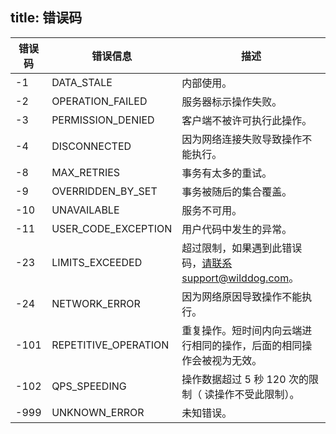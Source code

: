 title:  错误码
---

| 错误码	| 错误信息 |描述   |
| --- | ----- | ------ |
| -1|DATA_STALE | 内部使用。 |
| -2|OPERATION_FAILED | 服务器标示操作失败。 |
| -3|PERMISSION_DENIED | 客户端不被许可执行此操作。 |
| -4|DISCONNECTED | 因为网络连接失败导致操作不能执行。 |
| -8|MAX_RETRIES | 事务有太多的重试。 |
| -9|OVERRIDDEN_BY_SET | 事务被随后的集合覆盖。 |
| -10|UNAVAILABLE | 服务不可用。 |
| -11|USER_CODE_EXCEPTION	 | 用户代码中发生的异常。 |
| -23|LIMITS_EXCEEDED |超过限制，如果遇到此错误码，请联系support@wilddog.com。 |
| -24|NETWORK_ERROR	| 因为网络原因导致操作不能执行。 |
| -101|	REPETITIVE_OPERATION	| 重复操作。短时间内向云端进行相同的操作，后面的相同操作会被视为无效。 |
| -102 |QPS_SPEEDING	 | 操作数据超过 5 秒 120 次的限制（ 读操作不受此限制）。 |
| -999 |UNKNOWN_ERROR | 未知错误。 |
